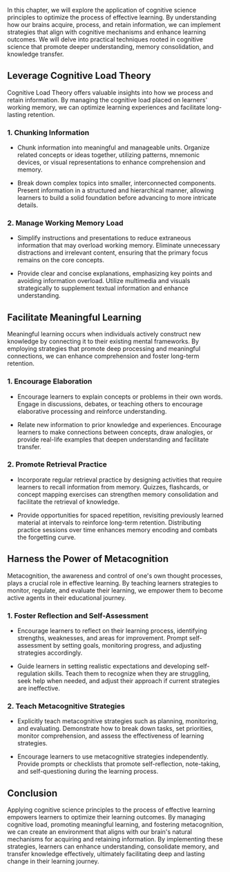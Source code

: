 
In this chapter, we will explore the application of cognitive science principles to optimize the process of effective learning. By understanding how our brains acquire, process, and retain information, we can implement strategies that align with cognitive mechanisms and enhance learning outcomes. We will delve into practical techniques rooted in cognitive science that promote deeper understanding, memory consolidation, and knowledge transfer.

**Leverage Cognitive Load Theory**
----------------------------------

Cognitive Load Theory offers valuable insights into how we process and retain information. By managing the cognitive load placed on learners' working memory, we can optimize learning experiences and facilitate long-lasting retention.

### **1. Chunking Information**

* Chunk information into meaningful and manageable units. Organize related concepts or ideas together, utilizing patterns, mnemonic devices, or visual representations to enhance comprehension and memory.

* Break down complex topics into smaller, interconnected components. Present information in a structured and hierarchical manner, allowing learners to build a solid foundation before advancing to more intricate details.

### **2. Manage Working Memory Load**

* Simplify instructions and presentations to reduce extraneous information that may overload working memory. Eliminate unnecessary distractions and irrelevant content, ensuring that the primary focus remains on the core concepts.

* Provide clear and concise explanations, emphasizing key points and avoiding information overload. Utilize multimedia and visuals strategically to supplement textual information and enhance understanding.

**Facilitate Meaningful Learning**
----------------------------------

Meaningful learning occurs when individuals actively construct new knowledge by connecting it to their existing mental frameworks. By employing strategies that promote deep processing and meaningful connections, we can enhance comprehension and foster long-term retention.

### **1. Encourage Elaboration**

* Encourage learners to explain concepts or problems in their own words. Engage in discussions, debates, or teaching others to encourage elaborative processing and reinforce understanding.

* Relate new information to prior knowledge and experiences. Encourage learners to make connections between concepts, draw analogies, or provide real-life examples that deepen understanding and facilitate transfer.

### **2. Promote Retrieval Practice**

* Incorporate regular retrieval practice by designing activities that require learners to recall information from memory. Quizzes, flashcards, or concept mapping exercises can strengthen memory consolidation and facilitate the retrieval of knowledge.

* Provide opportunities for spaced repetition, revisiting previously learned material at intervals to reinforce long-term retention. Distributing practice sessions over time enhances memory encoding and combats the forgetting curve.

**Harness the Power of Metacognition**
--------------------------------------

Metacognition, the awareness and control of one's own thought processes, plays a crucial role in effective learning. By teaching learners strategies to monitor, regulate, and evaluate their learning, we empower them to become active agents in their educational journey.

### **1. Foster Reflection and Self-Assessment**

* Encourage learners to reflect on their learning process, identifying strengths, weaknesses, and areas for improvement. Prompt self-assessment by setting goals, monitoring progress, and adjusting strategies accordingly.

* Guide learners in setting realistic expectations and developing self-regulation skills. Teach them to recognize when they are struggling, seek help when needed, and adjust their approach if current strategies are ineffective.

### **2. Teach Metacognitive Strategies**

* Explicitly teach metacognitive strategies such as planning, monitoring, and evaluating. Demonstrate how to break down tasks, set priorities, monitor comprehension, and assess the effectiveness of learning strategies.

* Encourage learners to use metacognitive strategies independently. Provide prompts or checklists that promote self-reflection, note-taking, and self-questioning during the learning process.

**Conclusion**
--------------

Applying cognitive science principles to the process of effective learning empowers learners to optimize their learning outcomes. By managing cognitive load, promoting meaningful learning, and fostering metacognition, we can create an environment that aligns with our brain's natural mechanisms for acquiring and retaining information. By implementing these strategies, learners can enhance understanding, consolidate memory, and transfer knowledge effectively, ultimately facilitating deep and lasting change in their learning journey.
